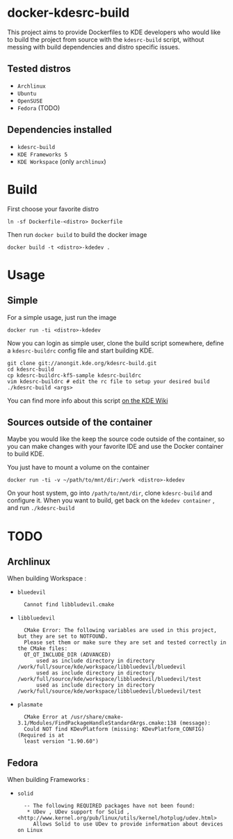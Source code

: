 docker-kdesrc-build
===================
This project aims to provide Dockerfiles to KDE developers 
who would like to build the project from source with the `kdesrc-build` script, 
without messing with build dependencies and distro specific issues.

Tested distros
-----------------

* `Archlinux`
* `Ubuntu`
* `OpenSUSE`
* `Fedora` (TODO)

Dependencies installed
----------------------

* `kdesrc-build`
* `KDE Frameworks 5`
* `KDE Workspace` (only `archlinux`)

Build
=====

First choose your favorite distro

    ln -sf Dockerfile-<distro> Dockerfile

Then run `docker build` to build the docker image

    docker build -t <distro>-kdedev .

Usage
=====

Simple
------
For a simple usage, just run the image

    docker run -ti <distro>-kdedev

Now you can login as simple user, clone the build script somewhere, define a
`kdesrc-buildrc` config file and start building KDE.

    git clone git://anongit.kde.org/kdesrc-build.git
    cd kdesrc-build
    cp kdesrc-buildrc-kf5-sample kdesrc-buildrc
    vim kdesrc-buildrc # edit the rc file to setup your desired build
    ./kdesrc-build <args>

You can find more info about this script [on the KDE Wiki](https://techbase.kde.org/Getting_Started/Build/kdesrc-build)

Sources outside of the container
--------------------------------

Maybe you would like the keep the source code outside of the container,
so you can make changes with your favorite IDE and use the Docker container
to build KDE.

You just have to mount a volume on the container

    docker run -ti -v ~/path/to/mnt/dir:/work <distro>-kdedev

On your host system, go into `/path/to/mnt/dir`, clone `kdesrc-build` and configure it.
When you want to build, get back on the `kdedev container` , and run `./kdesrc-build`

TODO
====

Archlinux
----------

When building Workspace :

- `bluedevil`

        Cannot find libbludevil.cmake

- `libbluedevil`

        CMake Error: The following variables are used in this project, but they are set to NOTFOUND.
        Please set them or make sure they are set and tested correctly in the CMake files:
        QT_QT_INCLUDE_DIR (ADVANCED)
            used as include directory in directory /work/full/source/kde/workspace/libbluedevil/bluedevil
            used as include directory in directory /work/full/source/kde/workspace/libbluedevil/bluedevil/test
            used as include directory in directory /work/full/source/kde/workspace/libbluedevil/bluedevil/test

- `plasmate`

        CMake Error at /usr/share/cmake-3.1/Modules/FindPackageHandleStandardArgs.cmake:138 (message):
        Could NOT find KDevPlatform (missing: KDevPlatform_CONFIG) (Required is at
        least version "1.90.60")

Fedora
------

When building Frameworks :

- `solid`

        -- The following REQUIRED packages have not been found:
         * UDev , UDev support for Solid , <http://www.kernel.org/pub/linux/utils/kernel/hotplug/udev.html>
           Allows Solid to use UDev to provide information about devices on Linux
